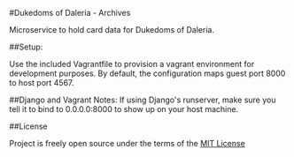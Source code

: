 #Dukedoms of Daleria - Archives

Microservice to hold card data for Dukedoms of Daleria.

##Setup:

Use the included Vagrantfile to provision a vagrant environment for development purposes. By default, the configuration
maps guest port 8000 to host port 4567. 

##Django and Vagrant Notes:
If using Django's runserver, make sure you tell it to bind to 0.0.0.0:8000 to show up on your host machine.

##License

Project is freely open source under the terms of the
[MIT License](http://choosealicense.com/licenses/mit/)
